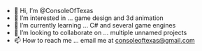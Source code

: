 - 👋 Hi, I’m @ConsoleOfTexas
- 👀 I’m interested in ... game design and 3d animation
- 🌱 I’m currently learning ... C# and several game engines
- 💞️ I’m looking to collaborate on ... multiple unnamed projects
- 📫 How to reach me ... email me at consoleoftexas@gmail.com

<!---
ConsoleOfTexas/ConsoleOfTexas is a ✨ special ✨ repository because its `README.md` (this file) appears on your GitHub profile.
You can click the Preview link to take a look at your changes.
--->
